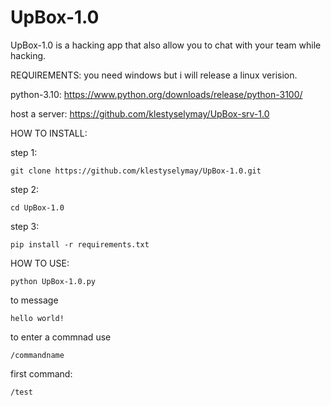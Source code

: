 # UpBox-1.0
UpBox-1.0 is a hacking app that also allow you to chat with your team while hacking.

REQUIREMENTS:
you need windows but i will release a linux verision.

python-3.10: https://www.python.org/downloads/release/python-3100/

host a server: https://github.com/klestyselymay/UpBox-srv-1.0



HOW TO INSTALL:

step 1: 
```
git clone https://github.com/klestyselymay/UpBox-1.0.git
```

step 2:
```
cd UpBox-1.0
```

step 3:
```
pip install -r requirements.txt
```

HOW TO USE:
```
python UpBox-1.0.py
```

to message 
```
hello world!
```

to enter a commnad use
```
/commandname
```

first command:
```
/test
```

